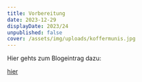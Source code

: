 ```yaml
---
title: Vorbereitung
date: 2023-12-29
displayDate: 2023/24
unpublished: false
cover: /assets/img/uploads/koffermunis.jpg
---
```

Hier gehts zum Blogeintrag dazu:

[hier](https://team-buedesheim.blog/blog/2024-07-10-kofferpacken/)
